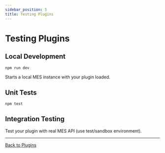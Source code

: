 ```yaml
---
sidebar_position: 5
title: Testing Plugins
---
```


# Testing Plugins

## Local Development

```bash
npm run dev
```

Starts a local MES instance with your plugin loaded.

## Unit Tests

```bash
npm test
```

## Integration Testing

Test your plugin with real MES API (use test/sandbox environment).

---

[Back to Plugins](./overview.md)
